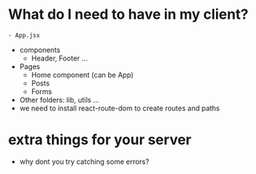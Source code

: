 # What do I need to have in my client?

    - App.jsx

- components
  - Header, Footer ...
- Pages
  - Home component (can be App)
  - Posts
  - Forms
- Other folders: lib, utils ...
- we need to install react-route-dom to create routes and paths

# extra things for your server

- why dont you try catching some errors?
